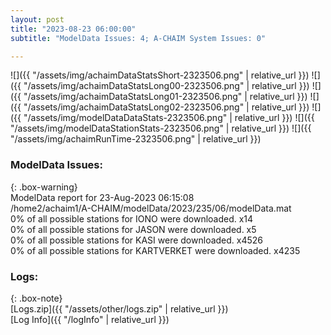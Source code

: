 ```yaml
---
layout: post
title: "2023-08-23 06:00:00"
subtitle: "ModelData Issues: 4; A-CHAIM System Issues: 0"

---
```


![]({{ "/assets/img/achaimDataStatsShort-2323506.png" | relative_url }})
![]({{ "/assets/img/achaimDataStatsLong00-2323506.png" | relative_url }})
![]({{ "/assets/img/achaimDataStatsLong01-2323506.png" | relative_url }})
![]({{ "/assets/img/achaimDataStatsLong02-2323506.png" | relative_url }})
![]({{ "/assets/img/modelDataDataStats-2323506.png" | relative_url }})
![]({{ "/assets/img/modelDataStationStats-2323506.png" | relative_url }})
![]({{ "/assets/img/achaimRunTime-2323506.png" | relative_url }})


### ModelData Issues:  
  
{: .box-warning}  
 ModelData report for 23-Aug-2023 06:15:08   
 /home2/achaim1/A-CHAIM/modelData/2023/235/06/modelData.mat   
 0% of all possible stations for IONO were downloaded. x14   
 0% of all possible stations for JASON were downloaded. x5   
 0% of all possible stations for KASI were downloaded. x4526   
 0% of all possible stations for KARTVERKET were downloaded. x4235   
  


### Logs:  
  
{: .box-note}  
[Logs.zip]({{ "/assets/other/logs.zip" | relative_url }})  
[Log Info]({{ "/logInfo" | relative_url }})  
